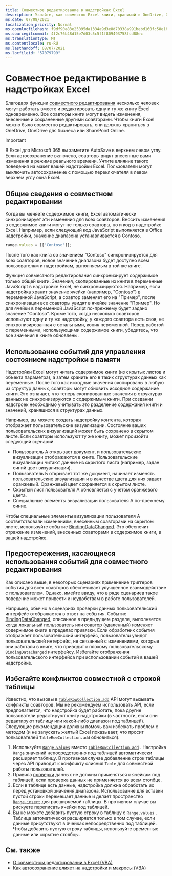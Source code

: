```yaml
---
title: Совместное редактирование в надстройках Excel
description: Узнайте, как совместно Excel книги, хранимой в OneDrive, OneDrive для бизнеса или SharePoint Online.
ms.date: 07/08/2021
localization_priority: Normal
ms.openlocfilehash: f9df90a83e25095da1334a9d3e8d70338a991bebd160fc58e1bb53fa2bb5a13e
ms.sourcegitcommit: 4f2c76b48d15e7d03c5c5f1f809493758fcd88ec
ms.translationtype: MT
ms.contentlocale: ru-RU
ms.lasthandoff: 08/07/2021
ms.locfileid: "57079799"
---
```

# <a name="coauthoring-in-excel-add-ins"></a>Совместное редактирование в надстройках Excel  

Благодаря функции [совместного редактирования](https://support.office.com/article/Collaborate-on-Excel-workbooks-at-the-same-time-with-co-authoring-7152aa8b-b791-414c-a3bb-3024e46fb104) несколько человек могут работать вместе и редактировать одну и ту же книгу Excel одновременно. Все соавторы книги могут видеть изменения, внесенные и сохраненные другими соавторами. Чтобы книги Excel можно было совместно редактировать, они должны храниться в OneDrive, OneDrive для бизнеса или SharePoint Online.

> [!IMPORTANT]
> В Excel для Microsoft 365 вы заметите AutoSave в верхнем левом углу. Если автосохранение включено, соавторы видят внесенные вами изменения в режиме реального времени. Учтите влияние такого поведения на макет вашей надстройки Excel. Пользователи могут выключить автосохранение с помощью переключателя в левом верхнем углу окна Excel.

## <a name="coauthoring-overview"></a>Общие сведения о совместном редактировании

Когда вы меняете содержимое книги, Excel автоматически синхронизирует эти изменения для всех соавторов. Вносить изменения в содержимое книги могут не только соавторы, но и код в надстройке Excel. Например, если следующий код JavaScript выполняется в Office надстройки, значение диапазона устанавливается в Contoso.

```js
range.values = [['Contoso']];
```

После того как книга со значением "Contoso" синхронизируется для всех соавторов, новое значение диапазона будет доступно всем пользователям и надстройкам, выполняемым в той же книге.

Функция совместного редактирования синхронизирует содержимое только общей книги. Значения, скопированные из книги в переменные JavaScript в надстройке Excel, не синхронизируются. Например, если надстройка хранит значение ячейки (например, "Contoso") в переменной JavaScript, а соавтор заменяет его на "Пример", после синхронизации все соавторы увидят в ячейке значение "Пример". Но для ячейки в переменной JavaScript по-прежнему будет задано значение "Contoso". Кроме того, когда несколько соавторов используют одну и ту же надстройку, у каждого соавтора есть своя, не синхронизированная с остальными, копия переменной. Перед работой с переменными, использующими содержимое книги, убедитесь, что все значения в книге обновлены.

## <a name="use-events-to-manage-the-in-memory-state-of-your-add-in"></a>Использование событий для управления состоянием надстройки в памяти

Надстройки Excel могут читать содержимое книги (из скрытых листов и объекта параметра), а затем хранить его в таких структурах данных как переменные. После того как исходные значения скопированы в любую из структур данных, соавторы могут обновить исходное содержание книги. Это означает, что теперь скопированные значения в структурах данных не синхронизируются с содержимым книги. При создании надстроек необходимо учитывать это разделение содержания книги и значений, хранящихся в структурах данных.

Например, вы можете создать надстройку контента, которая отображает пользовательские визуализации. Состояние ваших пользовательских визуализаций может быть сохранено в скрытом листе. Если соавторы используют ту же книгу, может произойти следующий сценарий.

- Пользователь A открывает документ, и пользовательские визуализации отображаются в книге. Пользовательские визуализации читают данные из скрытого листа (например, задан синий цвет визуализации).
- Пользователь Б открывает тот же документ, начинает изменять пользовательские визуализации и в качестве цвета для них задает оранжевый. Оранжевый цвет сохраняется в скрытом листе.
- Скрытый лист пользователя А обновляется с учетом оранжевого цвета.
- Специальные элементы визуализации пользователя А по-прежнему синие.

Чтобы специальные элементы визуализации пользователя А соответствовали изменениям, внесенным соавторами на скрытом листе, используйте событие [BindingDataChanged](/javascript/api/office/office.bindingdatachangedeventargs). Это обеспечит отражение изменений, внесенных соавторами в содержимое книги, в вашей надстройке.

## <a name="caveats-to-using-events-with-coauthoring"></a>Предостережения, касающиеся использования событий для совместного редактирования

Как описано выше, в некоторых сценариях применение  триггеров события для всех соавторов обеспечивает улучшенное взаимодействие с пользователем. Однако, имейте ввиду, что в ряде сценариев такое поведение может привести к неудобствам в работе пользователей.

Например, обычно в сценариях проверки данных пользовательский интерфейс отображается в ответ на события. Событие [BindingDataChanged](/javascript/api/office/office.bindingdatachangedeventargs), описанное в предыдущем разделе, выполняется когда локальный пользователь или соавтор (удаленный) изменяет содержимое книги в пределах привязки. Если обработник события отображает пользовательский интерфейс, пользователи увидят пользовательский интерфейс, не связанный с изменениями, которые они работали в книге, что приводит к плохому пользовательскому `BindingDataChanged` интерфейсу. Избегайте отображения пользовательского интерфейса при использовании событий в вашей надстройке.

## <a name="avoid-table-row-coauthoring-conflicts"></a>Избегайте конфликтов совместной с строкой таблицы

Известно, что вызовы в [`TableRowCollection.add`](/javascript/api/excel/excel.tablerowcollection#add_index__values_) API могут вызывать конфликты соавторов. Мы не рекомендуем использовать API, если предполагается, что надстройка будет работать, пока другие пользователи редактируют книгу надстройки (в частности, если они редактируют таблицу или какой-либо диапазон под таблицей). Следующие рекомендации должны помочь вам избежать проблем с методом (и не запускать желтый Excel показывает, что просит пользователей `TableRowCollection.add` обновиться).

1. Используйте [`Range.values`](/javascript/api/excel/excel.range#values) вместо [`TableRowCollection.add`](/javascript/api/excel/excel.tablerowcollection#add_index__values_) . Настройка `Range` значений непосредственно под таблицей автоматически расширяет таблицу. В противном случае добавление строк таблицы через API приводит к конфликту слияния `Table` для совместной работы пользователей.
1. Правила [проверки](https://support.microsoft.com/office/apply-data-validation-to-cells-29fecbcc-d1b9-42c1-9d76-eff3ce5f7249) данных не должны применяться к ячейкам под таблицей, если проверка данных не применяется во всем столбце.
1. Если в таблице есть данные, надстройка должна обработать их перед установкой значения диапазона. Использование для вставки пустой строки перемещает данные и делает пространство [`Range.insert`](/javascript/api/excel/excel.range#insert_shift_) для расширяемой таблицы. В противном случае вы рискуете переписать ячейки под таблицей.
1. Вы не можете добавить пустую строку в таблицу с `Range.values` . Таблица автоматически расширяется только в том случае, если данные присутствуют в ячейках непосредственно под таблицей. Чтобы добавить пустую строку таблицы, используйте временные данные или скрытые столбцы.

## <a name="see-also"></a>См. также

- [О совместном редактировании в Excel (VBA)](/office/vba/excel/concepts/about-coauthoring-in-excel)
- [Как автосохранение влияет на надстройки и макросы (VBA)](/office/vba/library-reference/concepts/how-autosave-impacts-addins-and-macros)

